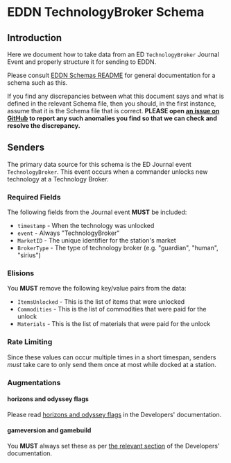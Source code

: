 # EDDN TechnologyBroker Schema

## Introduction
Here we document how to take data from an ED `TechnologyBroker` Journal Event and
properly structure it for sending to EDDN.

Please consult [EDDN Schemas README](./README-EDDN-schemas.md) for general
documentation for a schema such as this.

If you find any discrepancies between what this document says and what is
defined in the relevant Schema file, then you should, in the first instance,
assume that it is the Schema file that is correct.
**PLEASE open [an issue on GitHub](https://github.com/EDCD/EDDN/issues/new/choose)
to report any such anomalies you find so that we can check and resolve the
discrepancy.**

## Senders
The primary data source for this schema is the ED Journal event `TechnologyBroker`.
This event occurs when a commander unlocks new technology at a Technology Broker.

### Required Fields
The following fields from the Journal event **MUST** be included:
- `timestamp` - When the technology was unlocked
- `event` - Always "TechnologyBroker"
- `MarketID` - The unique identifier for the station's market
- `BrokerType` - The type of technology broker (e.g. "guardian", "human", "sirius")

### Elisions
You **MUST** remove the following key/value pairs from the data:
- `ItemsUnlocked` - This is the list of items that were unlocked
- `Commodities` - This is the list of commodities that were paid for the unlock
- `Materials` - This is the list of materials that were paid for the unlock

### Rate Limiting
Since these values can occur multiple times in a short timespan, senders
*must* take care to only send them once at most while docked at a station.

### Augmentations
#### horizons and odyssey flags
Please read [horizons and odyssey flags](../docs/Developers.md#horizons-and-odyssey-flags)
in the Developers' documentation.

#### gameversion and gamebuild
You **MUST** always set these as per [the relevant section](../docs/Developers.md#gameversions-and-gamebuild)
of the Developers' documentation. 